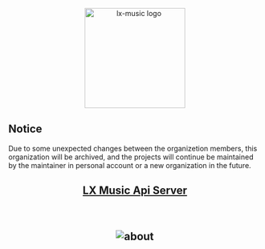 <p align="center"><a href="https://github.com/lyswhut/lx-music-desktop"><img width="200" src="https://mirror.ghproxy.com/https://github.com/lyswhut/lx-music-desktop/raw/master/doc/images/icon.png" alt="lx-music logo"></a></p>

<h2></h2>

<h2>Notice</h2>
Due to some unexpected changes between the organizetion members, this organization will be archived, and the projects will continue be maintained by the maintainer in personal account or a new organization in the future.

<h2 align="center">

  [LX Music Api Server](https://github.com/helloplhm-qwq/lx-music-api-server/)

  <br />

  ![about](https://socialify.git.ci/helloplhm-qwq/lx-music-api-server/image?description=1&forks=1&issues=1&language=1&name=1&owner=1&pattern=Circuit%20Board&pulls=1&stargazers=1&theme=Auto)
